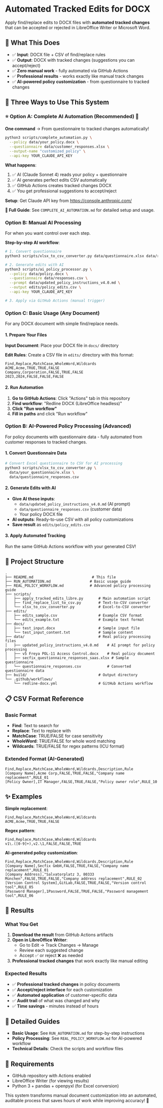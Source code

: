 # Automated Tracked Edits for DOCX

Apply find/replace edits to DOCX files with **automated tracked changes** that can be accepted or rejected in LibreOffice Writer or Microsoft Word.

## 🎯 What This Does

- ✅ **Input**: DOCX file + CSV of find/replace rules
- ✅ **Output**: DOCX with tracked changes (suggestions you can accept/reject)
- ✅ **Zero manual work** - fully automated via GitHub Actions
- ✅ **Professional results** - works exactly like manual track changes
- ✅ **AI-powered policy customization** - from questionnaire to tracked changes

## 🚀 Three Ways to Use This System

### ⭐ Option A: Complete AI Automation (Recommended) 🤖

**One command** → From questionnaire to tracked changes automatically!

```bash
python3 scripts/complete_automation.py \
  --policy data/your_policy.docx \
  --questionnaire data/customer_responses.xlsx \
  --output-name "customized_policy" \
  --api-key YOUR_CLAUDE_API_KEY
```

**What happens**:

1. ✅ AI (Claude Sonnet 4) reads your policy + questionnaire
2. ✅ AI generates perfect edits CSV automatically
3. ✅ GitHub Actions creates tracked changes DOCX
4. ✅ You get professional suggestions to accept/reject

**Setup**: Get Claude API key from https://console.anthropic.com/

**📖 Full Guide**: See `COMPLETE_AI_AUTOMATION.md` for detailed setup and usage.

### Option B: Manual AI Processing

For when you want control over each step.

**Step-by-step AI workflow**:

```bash
# 1. Convert questionnaire
python3 scripts/xlsx_to_csv_converter.py data/questionnaire.xlsx data/responses.csv

# 2. Generate edits with AI
python3 scripts/ai_policy_processor.py \
  --policy data/policy.docx \
  --questionnaire data/responses.csv \
  --prompt data/updated_policy_instructions_v4.0.md \
  --output edits/policy_edits.csv \
  --api-key YOUR_CLAUDE_API_KEY

# 3. Apply via GitHub Actions (manual trigger)
```

### Option C: Basic Usage (Any Document)

For any DOCX document with simple find/replace needs.

#### 1. Prepare Your Files

**Input Document**: Place your DOCX file in `docs/` directory

**Edit Rules**: Create a CSV file in `edits/` directory with this format:

```csv
Find,Replace,MatchCase,WholeWord,Wildcards
ACME,Acme,TRUE,TRUE,FALSE
Company,Corporation,FALSE,TRUE,FALSE
2023,2024,FALSE,FALSE,FALSE
```

#### 2. Run Automation

1. **Go to GitHub Actions**: Click "Actions" tab in this repository
2. **Find workflow**: "Redline DOCX (LibreOffice headless)"
3. **Click "Run workflow"**
4. **Fill in paths** and click "Run workflow"

### Option B: AI-Powered Policy Processing (Advanced)

For policy documents with questionnaire data - fully automated from customer responses to tracked changes.

#### 1. Convert Questionnaire Data

```bash
# Convert Excel questionnaire to CSV for AI processing
python3 scripts/xlsx_to_csv_converter.py \
  data/your_questionnaire.xlsx \
  data/questionnaire_responses.csv
```

#### 2. Generate Edits with AI

- **Give AI these inputs**:
  - `data/updated_policy_instructions_v4.0.md` (AI prompt)
  - `data/questionnaire_responses.csv` (customer data)
  - Your policy DOCX file
- **AI outputs**: Ready-to-use CSV with all policy customizations
- **Save result** as `edits/policy_edits.csv`

#### 3. Apply Automated Tracking

Run the same GitHub Actions workflow with your generated CSV!

## 📁 Project Structure

```
.
├── README.md                           # This file
├── RUN_AUTOMATION.md                  # Basic usage guide
├── REAL_POLICY_WORKFLOW.md            # Advanced policy processing guide
├── scripts/
│   ├── apply_tracked_edits_libre.py       # Main automation script
│   ├── find_replace_list_to_csv.py        # Text-to-CSV converter
│   └── xlsx_to_csv_converter.py           # Excel-to-CSV converter
├── edits/
│   ├── edits_sample.csv                   # Example CSV format
│   └── edits_example.txt                  # Example text format
├── docs/
│   ├── test_input.docx                    # Sample input file
│   └── test_input_content.txt             # Sample content
├── data/                                  # Real policy processing files
│   ├── updated_policy_instructions_v4.0.md    # AI prompt for policy processing
│   ├── v5 Freya POL-11 Access Control.docx    # Real policy document
│   ├── secfix_questionnaire_responses_saas.xlsx # Sample questionnaire
│   └── questionnaire_responses.csv            # Converted questionnaire data
├── build/                                 # Output directory
└── .github/workflows/
    └── redline-docx.yml                   # GitHub Actions workflow
```

## 📋 CSV Format Reference

### Basic Format

- **Find**: Text to search for
- **Replace**: Text to replace with
- **MatchCase**: TRUE/FALSE for case sensitivity
- **WholeWord**: TRUE/FALSE for whole word matching
- **Wildcards**: TRUE/FALSE for regex patterns (ICU format)

### Extended Format (AI-Generated)

```csv
Find,Replace,MatchCase,WholeWord,Wildcards,Description,Rule
[Company Name],Acme Corp,FALSE,TRUE,FALSE,"Company name replacement",RULE_01
[Policy Owner],IT Manager,FALSE,TRUE,FALSE,"Policy owner role",RULE_10
```

## ✨ Examples

**Simple replacement**:

```csv
Find,Replace,MatchCase,WholeWord,Wildcards
ACME,Acme,TRUE,TRUE,FALSE
```

**Regex pattern**:

```csv
Find,Replace,MatchCase,WholeWord,Wildcards
v1\.([0-9]+),v2.\1,FALSE,FALSE,TRUE
```

**AI-generated policy customization**:

```csv
Find,Replace,MatchCase,WholeWord,Wildcards,Description,Rule
[Company Name],Secfix GmbH,FALSE,TRUE,FALSE,"Company name replacement",RULE_01
[Company Address],"Salvatorplatz 3, 80333 München",FALSE,TRUE,FALSE,"Company address replacement",RULE_02
[Version Control System],GitLab,FALSE,TRUE,FALSE,"Version control tool",RULE_05
[Password Manager],1Password,FALSE,TRUE,FALSE,"Password management tool",RULE_06
```

## 🎉 Results

### What You Get

1. **Download the result** from GitHub Actions artifacts
2. **Open in LibreOffice Writer**:
   - Go to Edit → Track Changes → Manage
   - Review each suggested change
   - Accept ✅ or reject ❌ as needed
3. **Professional tracked changes** that work exactly like manual editing

### Expected Results

- ✅ **Professional tracked changes** in policy documents
- ✅ **Accept/reject interface** for each customization
- ✅ **Automated application** of customer-specific data
- ✅ **Audit trail** of what was changed and why
- ✅ **Time savings** - minutes instead of hours

## 📖 Detailed Guides

- **Basic Usage**: See `RUN_AUTOMATION.md` for step-by-step instructions
- **Policy Processing**: See `REAL_POLICY_WORKFLOW.md` for AI-powered workflow
- **Technical Details**: Check the scripts and workflow files

## 🔧 Requirements

- GitHub repository with Actions enabled
- LibreOffice Writer (for viewing results)
- Python 3 + pandas + openpyxl (for Excel conversion)

This system transforms manual document customization into an automated, auditable process that saves hours of work while improving accuracy! 🎉
